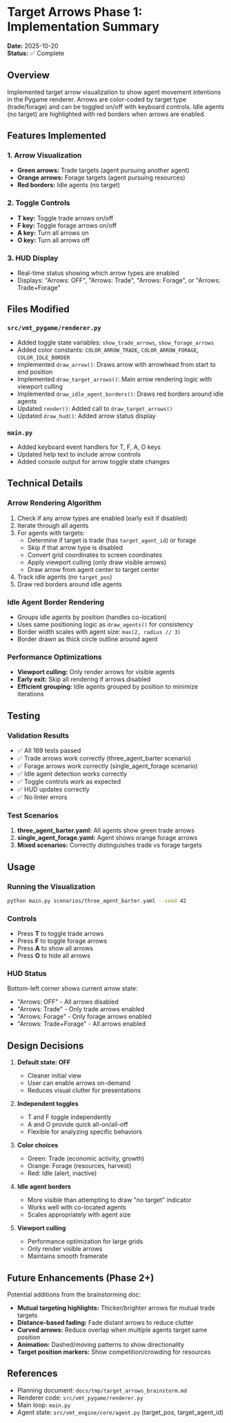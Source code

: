 # Target Arrows Phase 1: Implementation Summary

**Date:** 2025-10-20  
**Status:** ✅ Complete

## Overview

Implemented target arrow visualization to show agent movement intentions in the Pygame renderer. Arrows are color-coded by target type (trade/forage) and can be toggled on/off with keyboard controls. Idle agents (no target) are highlighted with red borders when arrows are enabled.

## Features Implemented

### 1. Arrow Visualization
- **Green arrows:** Trade targets (agent pursuing another agent)
- **Orange arrows:** Forage targets (agent pursuing resources)
- **Red borders:** Idle agents (no target)

### 2. Toggle Controls
- **T key:** Toggle trade arrows on/off
- **F key:** Toggle forage arrows on/off
- **A key:** Turn all arrows on
- **O key:** Turn all arrows off

### 3. HUD Display
- Real-time status showing which arrow types are enabled
- Displays: "Arrows: OFF", "Arrows: Trade", "Arrows: Forage", or "Arrows: Trade+Forage"

## Files Modified

### `src/vmt_pygame/renderer.py`
- Added toggle state variables: `show_trade_arrows`, `show_forage_arrows`
- Added color constants: `COLOR_ARROW_TRADE`, `COLOR_ARROW_FORAGE`, `COLOR_IDLE_BORDER`
- Implemented `draw_arrow()`: Draws arrow with arrowhead from start to end position
- Implemented `draw_target_arrows()`: Main arrow rendering logic with viewport culling
- Implemented `draw_idle_agent_borders()`: Draws red borders around idle agents
- Updated `render()`: Added call to `draw_target_arrows()`
- Updated `draw_hud()`: Added arrow status display

### `main.py`
- Added keyboard event handlers for T, F, A, O keys
- Updated help text to include arrow controls
- Added console output for arrow toggle state changes

## Technical Details

### Arrow Rendering Algorithm
1. Check if any arrow types are enabled (early exit if disabled)
2. Iterate through all agents
3. For agents with targets:
   - Determine if target is trade (has `target_agent_id`) or forage
   - Skip if that arrow type is disabled
   - Convert grid coordinates to screen coordinates
   - Apply viewport culling (only draw visible arrows)
   - Draw arrow from agent center to target center
4. Track idle agents (no `target_pos`)
5. Draw red borders around idle agents

### Idle Agent Border Rendering
- Groups idle agents by position (handles co-location)
- Uses same positioning logic as `draw_agents()` for consistency
- Border width scales with agent size: `max(2, radius // 3)`
- Border drawn as thick circle outline around agent

### Performance Optimizations
- **Viewport culling:** Only render arrows for visible agents
- **Early exit:** Skip all rendering if arrows disabled
- **Efficient grouping:** Idle agents grouped by position to minimize iterations

## Testing

### Validation Results
- ✅ All 169 tests passed
- ✅ Trade arrows work correctly (three_agent_barter scenario)
- ✅ Forage arrows work correctly (single_agent_forage scenario)
- ✅ Idle agent detection works correctly
- ✅ Toggle controls work as expected
- ✅ HUD updates correctly
- ✅ No linter errors

### Test Scenarios
1. **three_agent_barter.yaml:** All agents show green trade arrows
2. **single_agent_forage.yaml:** Agent shows orange forage arrows
3. **Mixed scenarios:** Correctly distinguishes trade vs forage targets

## Usage

### Running the Visualization
```bash
python main.py scenarios/three_agent_barter.yaml --seed 42
```

### Controls
- Press **T** to toggle trade arrows
- Press **F** to toggle forage arrows
- Press **A** to show all arrows
- Press **O** to hide all arrows

### HUD Status
Bottom-left corner shows current arrow state:
- "Arrows: OFF" - All arrows disabled
- "Arrows: Trade" - Only trade arrows enabled
- "Arrows: Forage" - Only forage arrows enabled
- "Arrows: Trade+Forage" - All arrows enabled

## Design Decisions

1. **Default state: OFF**
   - Cleaner initial view
   - User can enable arrows on-demand
   - Reduces visual clutter for presentations

2. **Independent toggles**
   - T and F toggle independently
   - A and O provide quick all-on/all-off
   - Flexible for analyzing specific behaviors

3. **Color choices**
   - Green: Trade (economic activity, growth)
   - Orange: Forage (resources, harvest)
   - Red: Idle (alert, inactive)

4. **Idle agent borders**
   - More visible than attempting to draw "no target" indicator
   - Works well with co-located agents
   - Scales appropriately with agent size

5. **Viewport culling**
   - Performance optimization for large grids
   - Only render visible arrows
   - Maintains smooth framerate

## Future Enhancements (Phase 2+)

Potential additions from the brainstorming doc:
- **Mutual targeting highlights:** Thicker/brighter arrows for mutual trade targets
- **Distance-based fading:** Fade distant arrows to reduce clutter
- **Curved arrows:** Reduce overlap when multiple agents target same position
- **Animation:** Dashed/moving patterns to show directionality
- **Target position markers:** Show competition/crowding for resources

## References

- Planning document: `docs/tmp/target_arrows_brainstorm.md`
- Renderer code: `src/vmt_pygame/renderer.py`
- Main loop: `main.py`
- Agent state: `src/vmt_engine/core/agent.py` (target_pos, target_agent_id)

